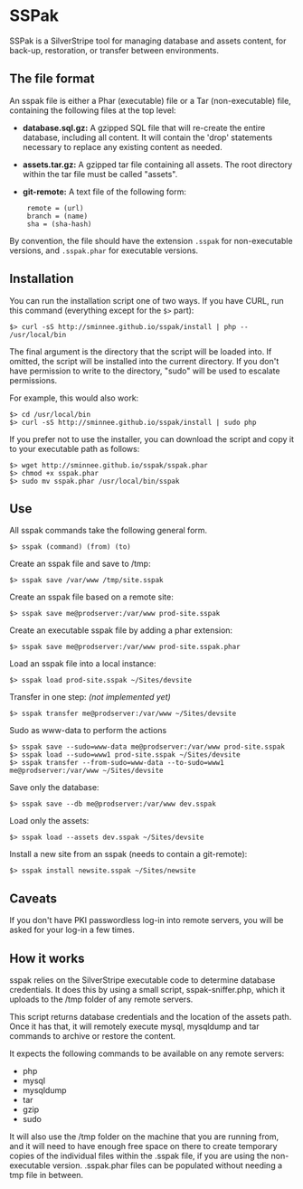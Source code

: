 SSPak
=====

SSPak is a SilverStripe tool for managing database and assets content, for back-up, restoration, or transfer between
environments.

The file format
---------------

An sspak file is either a Phar (executable) file or a Tar (non-executable) file, containing the following files at the top level:

 * **database.sql.gz:** A gzipped SQL file that will re-create the entire database, including all content.  It will contain the 'drop' statements necessary to replace any existing content as needed.
 * **assets.tar.gz:** A gzipped tar file containing all assets.  The root directory within the tar file must be called "assets".
 * **git-remote:** A text file of the following form:

        remote = (url)
        branch = (name)
        sha = (sha-hash)

By convention, the file should have the extension `.sspak` for non-executable versions, and `.sspak.phar` for executable versions.

Installation
------------

You can run the installation script one of two ways.  If you have CURL, run this command (everything except for the `$>` part):

    $> curl -sS http://sminnee.github.io/sspak/install | php -- /usr/local/bin

The final argument is the directory that the script will be loaded into.  If omitted, the script will be installed into the current directory.  If you don't have permission to write to the directory, "sudo" will be used to escalate permissions.

For example, this would also work:

    $> cd /usr/local/bin
    $> curl -sS http://sminnee.github.io/sspak/install | sudo php

If you prefer not to use the installer, you can download the script and copy it to your executable path as follows:

    $> wget http://sminnee.github.io/sspak/sspak.phar
    $> chmod +x sspak.phar
    $> sudo mv sspak.phar /usr/local/bin/sspak

Use
---

All sspak commands take the following general form.

    $> sspak (command) (from) (to)

Create an sspak file and save to /tmp:

    $> sspak save /var/www /tmp/site.sspak

Create an sspak file based on a remote site:

    $> sspak save me@prodserver:/var/www prod-site.sspak

Create an executable sspak file by adding a phar extension:

    $> sspak save me@prodserver:/var/www prod-site.sspak.phar

Load an sspak file into a local instance:

    $> sspak load prod-site.sspak ~/Sites/devsite

Transfer in one step: *(not implemented yet)*

    $> sspak transfer me@prodserver:/var/www ~/Sites/devsite

Sudo as www-data to perform the actions

    $> sspak save --sudo=www-data me@prodserver:/var/www prod-site.sspak
    $> sspak load --sudo=www1 prod-site.sspak ~/Sites/devsite
    $> sspak transfer --from-sudo=www-data --to-sudo=www1 me@prodserver:/var/www ~/Sites/devsite

Save only the database: 

    $> sspak save --db me@prodserver:/var/www dev.sspak

Load only the assets:

    $> sspak load --assets dev.sspak ~/Sites/devsite

Install a new site from an sspak (needs to contain a git-remote):

    $> sspak install newsite.sspak ~/Sites/newsite

Caveats
-------

If you don't have PKI passwordless log-in into remote servers, you will be asked for your log-in a few times.

How it works
------------

sspak relies on the SilverStripe executable code to determine database credentials.  It does this by using a small script, sspak-sniffer.php, which it uploads to the /tmp folder of any remote servers.

This script returns database credentials and the location of the assets path.  Once it has that, it will remotely execute mysql, mysqldump and tar commands to archive or restore the content.

It expects the following commands to be available on any remote servers:

 * php
 * mysql
 * mysqldump
 * tar
 * gzip
 * sudo

It will also use the /tmp folder on the machine that you are running from, and it will need to have enough free space on there to create temporary copies of the individual files within the .sspak file, if you are using the non-executable version.  .sspak.phar files can be populated without needing a tmp file in between.
